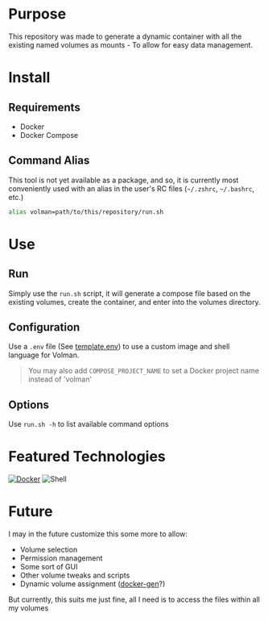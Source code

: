 # Purpose
This repository was made to generate a dynamic container with all the existing named volumes as mounts - To allow for easy data management.

# Install
## Requirements
- Docker
- Docker Compose

## Command Alias
This tool is not yet available as a package, and so, it is currently most conveniently used with an alias in the user's RC files (`~/.zshrc`, `~/.bashrc`, etc.)
```sh
alias volman=path/to/this/repository/run.sh
```

# Use
## Run
Simply use the `run.sh` script, it will generate a compose file based on the existing volumes, create the container, and enter into the volumes directory.

## Configuration
Use a `.env` file (See [template.env](./template.env)) to use a custom image and shell language for Volman.
> You may also add `COMPOSE_PROJECT_NAME` to set a Docker project name instead of 'volman'

## Options
Use `run.sh -h` to list available command options

# Featured Technologies
[![Docker](https://img.shields.io/badge/docker-1D63ED?style=for-the-badge&logo=docker&logoColor=white)](https://hub.docker.com/repositories/deanayalon)
![Shell](https://img.shields.io/badge/shell-121011?style=for-the-badge&logo=gnu-bash&logoColor=white)


# Future
I may in the future customize this some more to allow:
- Volume selection 
- Permission management
- Some sort of GUI
- Other volume tweaks and scripts
- Dynamic volume assignment ([docker-gen](https://github.com/nginx-proxy/docker-gen)?)

But currently, this suits me just fine, all I need is to access the files within all my volumes